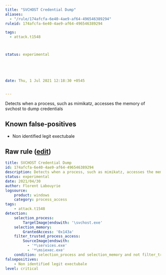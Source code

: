 ```yaml
---
title: "SVCHOST Credential Dump"
aliases:
  - "/rule/174afcfa-6e40-4ae9-af64-496546389294"
ruleid: 174afcfa-6e40-4ae9-af64-496546389294

tags:
  - attack.t1548



status: experimental





date: Thu, 1 Jul 2021 12:18:30 +0545


---
```


Detects when a process, such as mimikatz, accesses the memory of svchost to dump credentials

<!--more-->


## Known false-positives

* Non identified legit exectubale




## Raw rule ([edit](https://github.com/SigmaHQ/sigma/edit/master/rules/windows/process_access/proc_access_win_svchost_cred_dump.yml))
```yaml
title: SVCHOST Credential Dump
id: 174afcfa-6e40-4ae9-af64-496546389294
description: Detects when a process, such as mimikatz, accesses the memory of svchost to dump credentials
status: experimental
date: 2021/04/30
author: Florent Labouyrie
logsource:
    product: windows
    category: process_access
tags:
    - attack.t1548
detection:
    selection_process:
        TargetImage|endswith: '\svchost.exe'
    selection_memory:
        GrantedAccess: '0x143a'
    filter_trusted_process_access:
        SourceImage|endswith: 
          - '*\services.exe'
          - '*\msiexec.exe'
    condition: selection_process and selection_memory and not filter_trusted_process_access
falsepositives:
    - Non identified legit exectubale
level: critical

```
